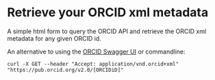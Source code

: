 Retrieve your ORCID xml metadata
=======
A simple html form to query the ORCID API and retrieve the ORCID xml metadata for any given ORCID id.

An alternative to using the [ORCID Swagger UI](https://pub.orcid.org/v2.0/) or commandline:

```console
curl -X GET --header "Accept: application/vnd.orcid+xml" "https://pub.orcid.org/v2.0/[ORCIDiD]"
```
